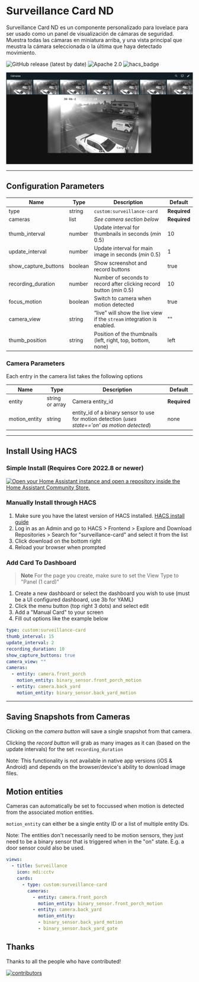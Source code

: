 # Surveillance Card ND

Surveillance Card ND es un componente personalizado para lovelace para ser usado como un panel de visualización de cámaras de seguridad. Muestra todas las cámaras en miniatura arriba, y una vista principal que meustra la cámara seleccionada o la última que haya detectado movimiento.

![GitHub release (latest by date)](https://img.shields.io/github/v/release/custom-cards/surveillance-card?color=green&display_name=tag&style=for-the-badge)
![Apache 2.0](https://img.shields.io/github/license/custom-cards/surveillance-card?color=blue&style=for-the-badge)
![hacs_badge](https://img.shields.io/badge/HACS-Default-blue.svg?style=for-the-badge)

![Screenshot](/surveillancecard.jpg)

---

## Configuration Parameters

| Name | Type | Description | Default
| ---- | ---- | ----------- | -------
| type | string | `custom:surveillance-card` | **Required**
| cameras | list | _See camera section below_ | **Required**
| thumb_interval | number | Update interval for thumbnails in seconds (_min_ 0.5) | 10
| update_interval | number | Update interval for main image in seconds (_min_ 0.5) | 1
| show_capture_buttons | boolean | Show screenshot and record buttons | true
| recording_duration | number | Number of seconds to record after clicking record button (_min_ 0.5) | 10
| focus_motion | boolean | Switch to camera when motion detected | true
| camera_view | string | “live” will show the live view if  the `stream` integration is enabled. | ""
| thumb_position | string | Position of the thumbnails (left, right, top, bottom, none) | left

### Camera Parameters

Each entry in the camera list takes the following options

| Name | Type | Description | Default
| ---- | ---- | ----------- | -------
| entity | string or array | Camera entity_id | **Required**
| motion_entity | string | entity_id of a binary sensor to use for motion detection (_uses state=='on' as motion detected_) | none

---

## Install Using HACS

### Simple Install (Requires Core 2022.8 or newer)

[![Open your Home Assistant instance and open a repository inside the Home Assistant Community Store.](https://img.shields.io/badge/HACS-Install-blue?style=for-the-badge)](https://my.home-assistant.io/redirect/hacs_repository/?owner=custom-cards&repository=custom-cards%2Fsurveillance-card)

### Manually Install through HACS

1. Make sure you have the latest version of HACS installed. [HACS install guide](https://hacs.xyz/docs/setup/prerequisites)
2. Log in as an Admin and go to HACS > Frontend > Explore and Download Repositories > Search for "surveillance-card" and select it from the list
3. Click download on the bottom right
4. Reload your browser when prompted

### Add Card To Dashboard

> **Note** For the page you create, make sure to set the View Type to "Panel (1 card)"

1. Create a new dashboard or select the dashboard you wish to use (must be a UI configured dashboard, use 3b for YAML)
2. Click the menu button (top right 3 dots) and select edit
3. Add a "Manual Card" to your screen
4. Fill out options like the example below

```yaml
type: custom:surveillance-card
thumb_interval: 15
update_interval: 2
recording_duration: 10
show_capture_buttons: true
camera_view: ""
cameras:
  - entity: camera.front_porch
    motion_entity: binary_sensor.front_porch_motion
  - entity: camera.back_yard
    motion_entity: binary_sensor.back_yard_motion
```

---

## Saving Snapshots from Cameras

Clicking on the _camera button_ will save a single snapshot from that camera.

Clicking the _record button_ will grab as many images as it can (based on the update intervals) for the set `recording_duration`

Note: This functionality is not available in native app versions (iOS & Android) and depends on the browser/device's ability to download image files.

## Motion entities

Cameras can automatically be set to foccussed when motion is detected from the associated motion entities.

`motion_entity` can either be a single entity ID or a list of multiple entity IDs.

Note: The entities don't necessarily need to be motion sensors, they just need to be a binary sensor that is triggered when in the "on" state. E.g. a door sensor could also be used.

```yaml
views:
  - title: Surveillance
    icon: mdi:cctv
    cards:
      - type: custom:surveillance-card
        cameras:
          - entity: camera.front_porch
            motion_entity: binary_sensor.front_porch_motion
          - entity: camera.back_yard
            motion_entity:
            - binary_sensor.back_yard_motion
            - binary_sensor.back_yard_gate

```

## Thanks

Thanks to all the people who have contributed!

[![contributors](https://contributors-img.web.app/image?repo=custom-cards/surveillance-card)](https://github.com/custom-cards/surveillance-card/graphs/contributors)

